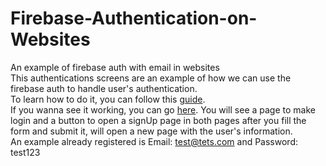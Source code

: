 # Firebase-Authentication-on-Websites
An example of firebase auth with email in websites</br>
This authentications screens are an example of how we can use the firebase auth to handle user's authentication.</br>
To learn how to do it, you can follow this [guide](https://firebase.google.com/docs/auth/web/start).</br>
If you wanna see it working, you can go [here](https://formproject-472d7.firebaseapp.com/index.html). You will see a page to make login
and a button to open a signUp page in both pages after you fill the form and submit it, will open a new page with the user's information.</br> An example already registered is Email: test@tets.com and Password: test123
